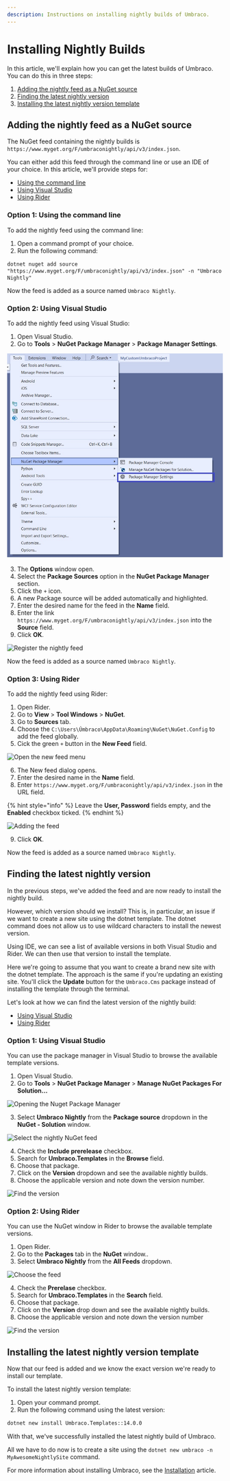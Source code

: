 ```yaml
---
description: Instructions on installing nightly builds of Umbraco.
---
```


# Installing Nightly Builds

In this article, we'll explain how you can get the latest builds of Umbraco. You can do this in three steps:

1. [Adding the nightly feed as a NuGet source](installing-nightly-builds.md#adding-the-nightly-feed-as-a-nuget-source)
2. [Finding the latest nightly version](installing-nightly-builds.md#finding-the-latest-nightly-version)
3. [Installing the latest nightly version template](installing-nightly-builds.md#installing-the-latest-nightly-version-template)

## Adding the nightly feed as a NuGet source

The NuGet feed containing the nightly builds is `https://www.myget.org/F/umbraconightly/api/v3/index.json`.

You can either add this feed through the command line or use an IDE of your choice. In this article, we'll provide steps for:

* [Using the command line](installing-nightly-builds.md#option-1-using-the-command-line)
* [Using Visual Studio](installing-nightly-builds.md#option-2-using-visual-studio)
* [Using Rider](installing-nightly-builds.md#option-3-using-rider)

### Option 1: Using the command line

To add the nightly feed using the command line:

1. Open a command prompt of your choice.
2. Run the following command:

```
dotnet nuget add source "https://www.myget.org/F/umbraconightly/api/v3/index.json" -n "Umbraco Nightly"
```

Now the feed is added as a source named `Umbraco Nightly`.

### Option 2: Using Visual Studio

To add the nightly feed using Visual Studio:

1. Open Visual Studio.
2. Go to **Tools** > **NuGet Package Manager** > **Package Manager Settings**.

![Package Manager Settings](<../../../.gitbook/assets/Package-Manager-Settings (1) (2).jpg>)

3. The **Options** window open.
4. Select the **Package Sources** option in the **NuGet Package Manager** section.
5. Click the `+` icon.
6. A new Package source will be added automatically and highlighted.
7. Enter the desired name for the feed in the **Name** field.
8. Enter the link `https://www.myget.org/F/umbraconightly/api/v3/index.json` into the **Source** field.
9. Click **OK**.

![Register the nightly feed](../../../.gitbook/assets/Register\_Nightly\_Feed.jpg)

Now the feed is added as a source named `Umbraco Nightly`.

### Option 3: Using Rider

To add the nightly feed using Rider:

1. Open Rider.
2. Go to **View** > **Tool Windows** > **NuGet**.
3. Go to **Sources** tab.
4. Choose the `C:\Users\Úmbraco\AppData\Roaming\NuGet\NuGet.Config` to add the feed globally.
5. Cick the green `+` button in the **New Feed** field.

![Open the new feed menu](../../../.gitbook/assets/NuGet\_NewFeed.jpg)

6. The New feed dialog opens.
7. Enter the desired name in the **Name** field.
8. Enter `https://www.myget.org/F/umbraconightly/api/v3/index.json` in the URL field.

{% hint style="info" %}
Leave the **User, Password** fields empty, and the **Enabled** checkbox ticked.
{% endhint %}

![Adding the feed](../../../.gitbook/assets/NewFeed\_Details.jpg)

9. Click **OK**.

Now the feed is added as a source named `Umbraco Nightly`.

## Finding the latest nightly version

In the previous steps, we've added the feed and are now ready to install the nightly build.

However, which version should we install? This is, in particular, an issue if we want to create a new site using the dotnet template. The dotnet command does not allow us to use wildcard characters to install the newest version.

Using IDE, we can see a list of available versions in both Visual Studio and Rider. We can then use that version to install the template.

Here we're going to assume that you want to create a brand new site with the dotnet template. The approach is the same if you're updating an existing site. You'll click the **Update** button for the `Umbraco.Cms` package instead of installing the template through the terminal.

Let's look at how we can find the latest version of the nightly build:

* [Using Visual Studio](installing-nightly-builds.md#option-1-using-visual-studio)
* [Using Rider](installing-nightly-builds.md#option-2-using-rider)

### Option 1: Using Visual Studio

You can use the package manager in Visual Studio to browse the available template versions.

1. Open Visual Studio.
2. Go to **Tools** > **NuGet Package Manager** > **Manage NuGet Packages For Solution...**

![Opening the Nuget Package Manager](<../../../.gitbook/assets/Manage\_NuGet\_Pkgs (1).jpg>)

3. Select **Umbraco Nightly** from the **Package source** dropdown in the **NuGet - Solution** window.

![Select the nightly NuGet feed](../../../.gitbook/assets/Manage\_Packages.jpg)

4. Check the **Include prerelease** checkbox.
5. Search for **Umbraco.Templates** in the **Browse** field.
6. Choose that package.
7. Click on the **Version** dropdown and see the available nightly builds.
8. Choose the applicable version and note down the version number.

![Find the version](../../../.gitbook/assets/Latest\_nightly\_build\_version.jpg)

### Option 2: Using Rider

You can use the NuGet window in Rider to browse the available template versions.

1. Open Rider.
2. Go to the **Packages** tab in the **NuGet** window..
3. Select **Umbraco Nightly** from the **All Feeds** dropdown.

![Choose the feed](../../../.gitbook/assets/Rider\_Nightly\_Feed.jpg)

4. Check the **Prerelase** checkbox.
5. Search for **Umbraco.Templates** in the **Search** field.
6. Choose that package.
7. Click on the **Version** drop down and see the available nightly builds.
8. Choose the applicable version and note down the version number

![Find the version](../../../.gitbook/assets/Rider\_Nightly\_Feed\_version.jpg)

## Installing the latest nightly version template

Now that our feed is added and we know the exact version we're ready to install our template.

To install the latest nightly version template:

1. Open your command prompt.
2. Run the following command using the latest version:

```bash
dotnet new install Umbraco.Templates::14.0.0
```

With that, we've successfully installed the latest nightly build of Umbraco.

All we have to do now is to create a site using the `dotnet new umbraco -n MyAwesomeNightlySite` command.

For more information about installing Umbraco, see the [Installation](./) article.
